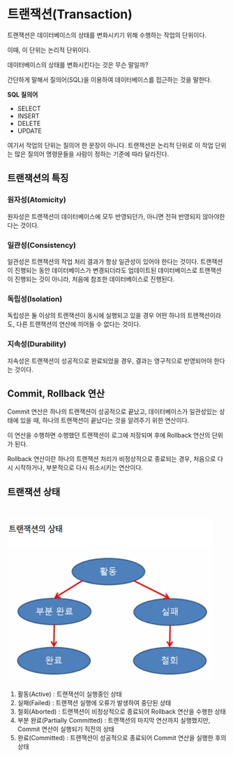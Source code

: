 # 트랜잭션(Transaction)

트랜잭션은 데이터베이스의 상태를 변화시키기 위해 수행하는 작업의 단위이다.

이때, 이 단위는 논리적 단위이다.

데이터베이스의 상태를 변화시킨다는 것은 무슨 말일까?

간단하게 말해서 질의어(SQL)을 이용하여 데이터베이스를 접근하는 것을 말한다.

**SQL 질의어**
- SELECT
- INSERT
- DELETE
- UPDATE

여기서 작업의 단위는 질의어 한 문장이 아니다. 트랜잭션은 논리적 단위로 이 작업 단위는 많은 질의어 명령문들을 사람이 정하는 기준에 따라 달라진다.

## 트랜잭션의 특징

### 원자성(Atomicity)

원자성은 트랜잭션이 데이터베이스에 모두 반영되던가, 아니면 전혀 반영되지 않아야한다는 것이다.

### 일관성(Consistency)

일관성은 트랜잭션의 작업 처리 결과가 항상 일관성이 있어야 한다는 것이다. 트랜잭션이 진행되는 동안 데이터베이스가 변경되더라도 업데이트된 데이터베이스로 트랜잭션이 진행되는 것이 아니라, 처음에 참조한 데이터베이스로 진행된다.

### 독립성(Isolation)

독립성은 둘 이상의 트랜잭션이 동시에 실행되고 있을 경우 어떤 하나의 트랜잭션이라도, 다른 트랜잭션의 연산에 끼어들 수 없다는 것이다.

### 지속성(Durability)

지속성은 트랜잭션이 성공적으로 완료되었을 경우, 결과는 영구적으로 반영되어야 한다는 것이다.

## Commit, Rollback 연산

Commit 연산은 하나의 트랜잭션이 성공적으로 끝났고, 데이터베이스가 일관성있는 상태에 있을 때, 하나의 트랜잭션이 끝났다는 것을 알려주기 위한 연산이다.

이 연산을 수행하면 수행했던 트랜잭션이 로그에 저장되며 후에 Rollback 연산의 단위가 된다.

Rollback 연산이란 하나의 트랜잭션 처리가 비정상적으로 종료되는 경우, 처음으로 다시 시작하거나, 부분적으로 다시 취소시키는 연산이다.

## 트랜잭션 상태

<br>

![트랜잭션 상태](/picture/트랜잭션_상태.PNG)

1. 활동(Active) : 트랜잭션이 실행중인 상태
2. 실패(Failed) : 트랜잭션 실행에 오류가 발생하여 중단된 상태
3. 철회(Aborted) : 트랜잭션이 비정상적으로 종료되어 Rollback 연산을 수행한 상태
4. 부분 완료(Partially Committed) : 트랜잭션의 마지막 연산까지 실행했지만, Commit 연산이 실행되기 직전의 상태
5. 완료(Committed) : 트랜잭션이 성공적으로 종료되어 Commit 연산을 실행한 후의 상태
